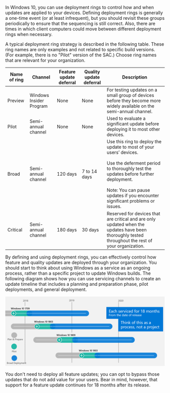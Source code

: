 In Windows 10, you can use deployment rings to control how and when updates are applied to your devices. Defining deployment rings is generally a one-time event (or at least infrequent), but you should revisit these groups periodically to ensure that the sequencing is still correct. Also, there are times in which client computers could move between different deployment rings when necessary. 

A typical deployment ring strategy is described in the following table. These ring names are only examples and not related to specific build versions. (For example, there is no "Pilot" version of the SAC.) Choose ring names that are relevant for your organization.

|Name of ring|	Channel	|Feature update deferral| 	Quality update deferral	|Description|
|-|-|-|-|-|
|Preview|	Windows Insider Program|	None|	None|	For testing updates on a small group of devices before they become more widely available on the semi-annual channel.|
|Pilot|	Semi-annual channel |	None|None|	Used to evaluate a significant update before deploying it to most other devices.|
|Broad|	Semi-annual channel|	120 days|	7 to 14 days|	Use this ring to deploy the update to most of your users’ devices.<br><br> Use the deferment period to thoroughly test the updates before further deployment.<br><br> Note: You can pause updates if you encounter significant problems or issues.|
|Critical|	Semi-annual channel|	180 days|	30 days|	Reserved for devices that are critical and are only updated when the updates have been thoroughly tested throughout the rest of your organization.| 

By defining and using deployment rings, you can effectively control how feature and quality updates are deployed through your organization. You should start to think about using Windows as a service as an ongoing process, rather than a specific project to update Windows builds. The following diagram shows how you can use servicing channels to create an update timeline that includes a planning and preparation phase, pilot deployments, and general deployment. 

![Windows as a service deployment rings](../media/4-waas-rings.png)

You don't need to deploy all feature updates; you can opt to bypass those updates that do not add value for your users. Bear in mind, however, that support for a feature update continues for 18 months after its release. 